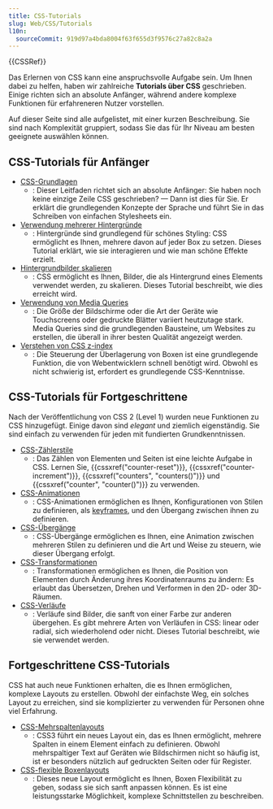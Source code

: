 ```yaml
---
title: CSS-Tutorials
slug: Web/CSS/Tutorials
l10n:
  sourceCommit: 919d97a4bda8004f63f655d3f9576c27a82c8a2a
---
```


{{CSSRef}}

Das Erlernen von CSS kann eine anspruchsvolle Aufgabe sein. Um Ihnen dabei zu helfen, haben wir zahlreiche **Tutorials über CSS** geschrieben. Einige richten sich an absolute Anfänger, während andere komplexe Funktionen für erfahreneren Nutzer vorstellen.

Auf dieser Seite sind alle aufgelistet, mit einer kurzen Beschreibung. Sie sind nach Komplexität gruppiert, sodass Sie das für Ihr Niveau am besten geeignete auswählen können.

## CSS-Tutorials für Anfänger

- [CSS-Grundlagen](/de/docs/Learn/Getting_started_with_the_web/CSS_basics)
  - : Dieser Leitfaden richtet sich an absolute Anfänger: Sie haben noch keine einzige Zeile CSS geschrieben? — Dann ist dies für Sie. Er erklärt die grundlegenden Konzepte der Sprache und führt Sie in das Schreiben von einfachen Stylesheets ein.
- [Verwendung mehrerer Hintergründe](/de/docs/Web/CSS/CSS_backgrounds_and_borders/Using_multiple_backgrounds)
  - : Hintergründe sind grundlegend für schönes Styling: CSS ermöglicht es Ihnen, mehrere davon auf jeder Box zu setzen. Dieses Tutorial erklärt, wie sie interagieren und wie man schöne Effekte erzielt.
- [Hintergrundbilder skalieren](/de/docs/Web/CSS/CSS_backgrounds_and_borders/Resizing_background_images)
  - : CSS ermöglicht es Ihnen, Bilder, die als Hintergrund eines Elements verwendet werden, zu skalieren. Dieses Tutorial beschreibt, wie dies erreicht wird.
- [Verwendung von Media Queries](/de/docs/Web/CSS/CSS_media_queries/Using_media_queries)
  - : Die Größe der Bildschirme oder die Art der Geräte wie Touchscreens oder gedruckte Blätter variiert heutzutage stark. Media Queries sind die grundlegenden Bausteine, um Websites zu erstellen, die überall in ihrer besten Qualität angezeigt werden.
- [Verstehen von CSS z-index](/de/docs/Web/CSS/CSS_positioned_layout/Understanding_z-index)
  - : Die Steuerung der Überlagerung von Boxen ist eine grundlegende Funktion, die von Webentwicklern schnell benötigt wird. Obwohl es nicht schwierig ist, erfordert es grundlegende CSS-Kenntnisse.

## CSS-Tutorials für Fortgeschrittene

Nach der Veröffentlichung von CSS 2 (Level 1) wurden neue Funktionen zu CSS hinzugefügt. Einige davon sind _elegant_ und ziemlich eigenständig. Sie sind einfach zu verwenden für jeden mit fundierten Grundkenntnissen.

- [CSS-Zählerstile](/de/docs/Web/CSS/CSS_counter_styles/Using_CSS_counters)
  - : Das Zählen von Elementen und Seiten ist eine leichte Aufgabe in CSS. Lernen Sie, {{cssxref("counter-reset")}}, {{cssxref("counter-increment")}}, {{cssxref("counters", "counters()")}} und {{cssxref("counter", "counter()")}} zu verwenden.
- [CSS-Animationen](/de/docs/Web/CSS/CSS_animations/Using_CSS_animations)
  - : CSS-Animationen ermöglichen es Ihnen, Konfigurationen von Stilen zu definieren, als [keyframes](/de/docs/Web/CSS/@keyframes), und den Übergang zwischen ihnen zu definieren.
- [CSS-Übergänge](/de/docs/Web/CSS/CSS_transitions/Using_CSS_transitions)
  - : CSS-Übergänge ermöglichen es Ihnen, eine Animation zwischen mehreren Stilen zu definieren und die Art und Weise zu steuern, wie dieser Übergang erfolgt.
- [CSS-Transformationen](/de/docs/Web/CSS/CSS_transforms/Using_CSS_transforms)
  - : Transformationen ermöglichen es Ihnen, die Position von Elementen durch Änderung ihres Koordinatenraums zu ändern: Es erlaubt das Übersetzen, Drehen und Verformen in den 2D- oder 3D-Räumen.
- [CSS-Verläufe](/de/docs/Web/CSS/CSS_images/Using_CSS_gradients)
  - : Verläufe sind Bilder, die sanft von einer Farbe zur anderen übergehen. Es gibt mehrere Arten von Verläufen in CSS: linear oder radial, sich wiederholend oder nicht. Dieses Tutorial beschreibt, wie sie verwendet werden.

## Fortgeschrittene CSS-Tutorials

CSS hat auch neue Funktionen erhalten, die es Ihnen ermöglichen, komplexe Layouts zu erstellen. Obwohl der einfachste Weg, ein solches Layout zu erreichen, sind sie komplizierter zu verwenden für Personen ohne viel Erfahrung.

- [CSS-Mehrspaltenlayouts](/de/docs/Web/CSS/CSS_multicol_layout)
  - : CSS3 führt ein neues Layout ein, das es Ihnen ermöglicht, mehrere Spalten in einem Element einfach zu definieren. Obwohl mehrspaltiger Text auf Geräten wie Bildschirmen nicht so häufig ist, ist er besonders nützlich auf gedruckten Seiten oder für Register.
- [CSS-flexible Boxenlayouts](/de/docs/Web/CSS/CSS_flexible_box_layout)
  - : Dieses neue Layout ermöglicht es Ihnen, Boxen Flexibilität zu geben, sodass sie sich sanft anpassen können. Es ist eine leistungsstarke Möglichkeit, komplexe Schnittstellen zu beschreiben.
